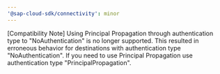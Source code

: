 ```yaml
---
'@sap-cloud-sdk/connectivity': minor
---
```


[Compatibility Note] Using Principal Propagation through authentication type to "NoAuthentication" is no longer supported. This resulted in erroneous behavior for destinations with authentication type "NoAuthentication". If you need to use Principal Propagation use authentication type "PrincipalPropagation".
